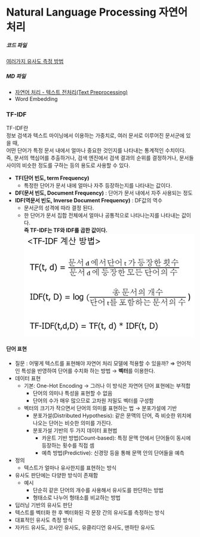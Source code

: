 # Natural Language Processing 자연어 처리 

##### 코드 파일
[여러가지 유사도 측정 방법](./jupyter/Similarity.ipynb)  

##### MD 파일
- [자연어 처리 -  텍스트 전처리(Text Preprocessing)](./mdFiles/NLP_text_preprocessing.md)  
- Word Embedding  
  
### TF-IDF
TF-IDF란  
정보 검색과 텍스트 마이닝에서 이용하는 가중치로, 여러 문서로 이루어진 문서군에 있을 때,  
어떤 단어가 특정 문서 내에서 얼마나 중요한 것인지를 나타내는 통계적인 수치이다.   
즉, 문서의 핵심어를 추출하거나, 검색 엔진에서 검색 결과의 순위를 결정하거나,  문서들 사이의 비슷한 정도를 구하는 등의 용도로 사용할 수 있다.   
- **TF(단어 빈도, term Frequency)**
    - 특정한 단어가 문서 내에 얼마나 자주 등장하는지를 나타내는 값이다.  
- **DF(문서 빈도, Document Frequency)** : 단어가 문서 내에서 자주 사용되는 정도
- **IDF(역문서 빈도, Inverse Document Frequency)** : DF값의 역수  
    - 문서군의 성격에 따라 결정 된다.  
    - 한 단어가 문서 집합 전체에서 얼마나 공통적으로 나타나는지를 나타내는 값이다.  
**즉 TF-IDF는 TF와 IDF를 곱한 값이다.**   
![TF-IDF](./img/tf_idf.png)  

#### 단어 표현
- 질문 : 어떻게 텍스트를 표현해야 자연어 처리 모델에 적용할 수 있을까?
    ⇒ 언어적인 특성을 반영하여 단어를 수치화 하는 방법 → **벡터**를 이용한다.
- 데이터 표현
    - 기본: One-Hot Encoding → 그러나 이 방식은 자연어 단어 표현에는 부적합
        - 단어의 의미나 특성을 표현할 수 없음
        - 단어의 수가 매우 많으므로 고차원 저밀도 벡터를 구성함
    - 벡터의 크기가 작으면서 단어의 의미를 표현하는 법 → 분포가설에 기반
        - 분포가설(Distributed Hypothesis): 같은 문맥의 단어, 즉 비슷한 위치에 나오는 단어는 비슷한 의미를 가진다.
        - 분포가설 기반의 두 가지 데이터 표현법
            - 카운트 기반 방법(Count-based): 특정 문맥 안에서 단어들이 동시에 등장하는 횟수를 직접 셈
            - 예측 방법(Predictive): 신경망 등을 통해 문맥 안의 단어들을 예측
- 정의
    - 텍스트가 얼마나 유사한지를 표현하는 방식
- 유사도 판단에는 다양한 방식이 존재함
    - 예시
        - 단순히 같은 단어의 개수를 사용해서 유사도를 판단하는 방법
        - 형태소로 나누어 형태소를 비교하는 방법
- 딥러닝 기반의 유사도 판단
- 텍스트를 벡터화 한 후 벡터화된 각 문장 간의 유사도를 측정하는 방식
- 대표적인 유사도 측정 방식
- 자카드 유사도, 코사인 유사도, 유클리디언 유사도, 맨하탄 유사도
